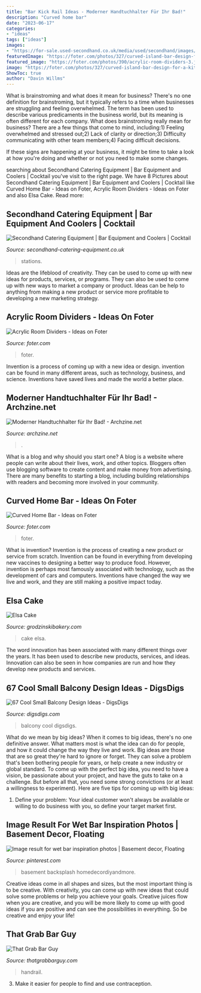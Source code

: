 ```yaml
---
title: "Bar Kick Rail Ideas - Moderner Handtuchhalter Für Ihr Bad!"
description: "Curved home bar"
date: "2023-06-17"
categories:
- "ideas"
tags: ["ideas"]
images:
- "https://for-sale.used-secondhand.co.uk/media/used/secondhand/images/59954/cocktail-bar-stations-with-ice-wells-and-speed-rails-london/1200/cocktail-bar-stations-with-ice-wells-and-speed-rails-london-367.jpg"
featuredImage: "https://foter.com/photos/327/curved-island-bar-design-for-a-kitchen.jpg"
featured_image: "https://foter.com/photos/390/acrylic-room-dividers-3.jpg"
image: "https://foter.com/photos/327/curved-island-bar-design-for-a-kitchen.jpg"
ShowToc: true
author: "Davin Willms"
---
```



What is brainstroming and what does it mean for business?
There's no one definition for brainstroming, but it typically refers to a time when businesses are struggling and feeling overwhelmed. The term has been used to describe various predicaments in the business world, but its meaning is often different for each company. 
What does brainstroming really mean for business? There are a few things that come to mind, including:1) Feeling overwhelmed and stressed out;2) Lack of clarity or direction;3) Difficulty communicating with other team members;4) Facing difficult decisions. 

If these signs are happening at your business, it might be time to take a look at how you're doing and whether or not you need to make some changes.

	

		
searching about Secondhand Catering Equipment | Bar Equipment and Coolers | Cocktail you've visit to the right page. We have 8 Pictures about Secondhand Catering Equipment | Bar Equipment and Coolers | Cocktail like Curved Home Bar - Ideas on Foter, Acrylic Room Dividers - Ideas on Foter and also Elsa Cake. Read more:
		
    
## Secondhand Catering Equipment | Bar Equipment And Coolers | Cocktail

<img loading=lazy src="https://for-sale.used-secondhand.co.uk/media/used/secondhand/images/59954/cocktail-bar-stations-with-ice-wells-and-speed-rails-london/1200/cocktail-bar-stations-with-ice-wells-and-speed-rails-london-367.jpg" onerror="this.onerror=null;this.src='https://tse1.mm.bing.net/th?id=OIP.c2HiUwlFJN6nhnH0-Y2WUAHaFj&amp;pid=15.1';" alt="Secondhand Catering Equipment | Bar Equipment and Coolers | Cocktail">

_Source: secondhand-catering-equipment.co.uk_

>stations. 

	

Ideas are the lifeblood of creativity. They can be used to come up with new ideas for products, services, or programs. They can also be used to come up with new ways to market a company or product. Ideas can be help to anything from making a new product or service more profitable to developing a new marketing strategy.

    
## Acrylic Room Dividers - Ideas On Foter

<img loading=lazy src="https://foter.com/photos/390/acrylic-room-dividers-3.jpg" onerror="this.onerror=null;this.src='https://tse1.mm.bing.net/th?id=OIP.4Ts0KOLlb7orA4hRmJDBjAHaKD&amp;pid=15.1';" alt="Acrylic Room Dividers - Ideas on Foter">

_Source: foter.com_

>foter. 

	

Invention is a process of coming up with a new idea or design. invention can be found in many different areas, such as technology, business, and science. Inventions have saved lives and made the world a better place.

    
## Moderner Handtuchhalter Für Ihr Bad! - Archzine.net

<img loading=lazy src="https://archzine.net/wp-content/uploads/2014/11/moderne-gestaltung-in-dem-badezimmer-.jpg" onerror="this.onerror=null;this.src='https://tse3.mm.bing.net/th?id=OIP.jbB_xJ2-8i_TLQWhjcbQKAHaLH&amp;pid=15.1';" alt="Moderner Handtuchhalter für Ihr Bad! - Archzine.net">

_Source: archzine.net_

>. 

	

What is a blog and why should you start one?
A blog is a website where people can write about their lives, work, and other topics. Bloggers often use blogging software to create content and make money from advertising. There are many benefits to starting a blog, including building relationships with readers and becoming more involved in your community.

    
## Curved Home Bar - Ideas On Foter

<img loading=lazy src="https://foter.com/photos/327/curved-island-bar-design-for-a-kitchen.jpg" onerror="this.onerror=null;this.src='https://tse1.mm.bing.net/th?id=OIP.uMdx23zmG3NYJveGLehbsgHaJ4&amp;pid=15.1';" alt="Curved Home Bar - Ideas on Foter">

_Source: foter.com_

>foter. 

	

What is invention?
Invention is the process of creating a new product or service from scratch. Invention can be found in everything from developing new vaccines to designing a better way to produce food. However, invention is perhaps most famously associated with technology, such as the development of cars and computers. Inventions have changed the way we live and work, and they are still making a positive impact today.

    
## Elsa Cake

<img loading=lazy src="https://www.grodzinskibakery.com/imagephp/width=870&amp;image=/pictures/products/products_thumbnail_CNanZRljV5.jpg" onerror="this.onerror=null;this.src='https://tse4.mm.bing.net/th?id=OIP.lcLKCvaqH8dP1_WwSIE-_wHaJ4&amp;pid=15.1';" alt="Elsa Cake">

_Source: grodzinskibakery.com_

>cake elsa. 

	

The word innovation has been associated with many different things over the years. It has been used to describe new products, services, and ideas. Innovation can also be seen in how companies are run and how they develop new products and services.

    
## 67 Cool Small Balcony Design Ideas - DigsDigs

<img loading=lazy src="https://www.digsdigs.com/photos/2014/02/45-cool-small-balcony-design-ideas-14.jpg" onerror="this.onerror=null;this.src='https://tse1.mm.bing.net/th?id=OIP.8Gy9PU7BugzO9o7uleAUrAHaLH&amp;pid=15.1';" alt="67 Cool Small Balcony Design Ideas - DigsDigs">

_Source: digsdigs.com_

>balcony cool digsdigs. 

	

What do we mean by big ideas?
When it comes to big ideas, there's no one definitive answer. What matters most is what the idea can do for people, and how it could change the way they live and work. 
Big ideas are those that are so great they're hard to ignore or forget. They can solve a problem that's been bothering people for years, or help create a new industry or global standard. 
To come up with the perfect big idea, you need to have a vision, be passionate about your project, and have the guts to take on a challenge. But before all that, you need some strong convictions (or at least a willingness to experiment). 
Here are five tips for coming up with big ideas: 
1) Define your problem: Your ideal customer won't always be available or willing to do business with you, so define your target market first.

    
## Image Result For Wet Bar Inspiration Photos | Basement Decor, Floating

<img loading=lazy src="https://i.pinimg.com/736x/2d/bd/8e/2dbd8e66bdf2d0adea84787f5a8e5b17.jpg" onerror="this.onerror=null;this.src='https://tse4.mm.bing.net/th?id=OIP.6RRAXrWDb2UBwiWbyCz67wHaLH&amp;pid=15.1';" alt="Image result for wet bar inspiration photos | Basement decor, Floating">

_Source: pinterest.com_

>basement backsplash homedecordiyandmore. 

	

Creative ideas come in all shapes and sizes, but the most important thing is to be creative. With creativity, you can come up with new ideas that could solve some problems or help you achieve your goals. Creative juices flow when you are creative, and you will be more likely to come up with good ideas if you are positive and can see the possibilities in everything. So be creative and enjoy your life!

    
## That Grab Bar Guy

<img loading=lazy src="https://thatgrabbarguy.com/wp-content/gallery/grab-bar-gallery/Hallway-Handrail.jpg" onerror="this.onerror=null;this.src='https://tse2.mm.bing.net/th?id=OIP.SW9_0m1KWDaBplRQV33HlAHaFj&amp;pid=15.1';" alt="That Grab Bar Guy">

_Source: thatgrabbarguy.com_

>handrail. 

	

3. Make it easier for people to find and use contraception.

